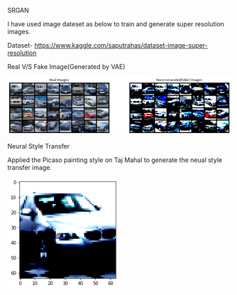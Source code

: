 SRGAN


I have used image dateset as below to train and generate super resolution images.

Dataset- https://www.kaggle.com/saputrahas/dataset-image-super-resolution


Real V/S Fake Image(Generated by VAE)

![alt text](https://github.com/Balmukund151/EVA4Phase2/blob/master/Assignment-7/real-fake-VAE.png)



Neural Style Transfer

Applied the Picaso painting style on Taj Mahal to generate the neual style transfer image.

![alt text](https://github.com/Balmukund151/EVA4Phase2/blob/master/Assignment-7/VAE-Generated-BMW-Car.png)
